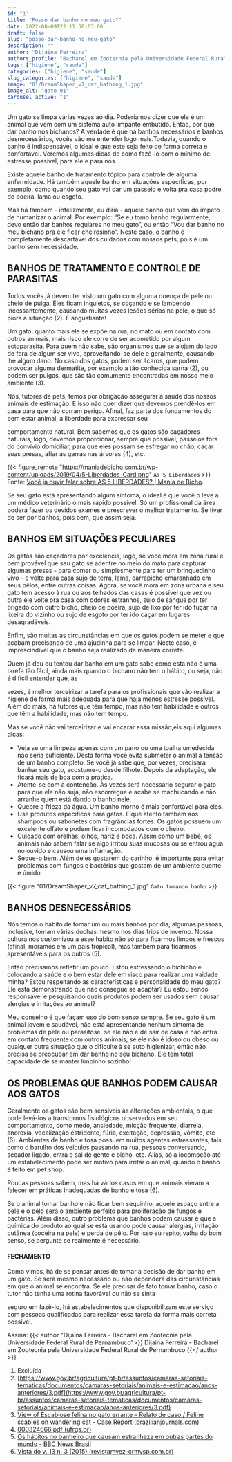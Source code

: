 ```yaml
---
id: "1"
title: "Posso dar banho no meu gato?"
date: 2022-08-09T22:11:50-03:00
draft: false
slug: "posso-dar-banho-no-meu-gato"
description: ""
author: "Dijaina Ferreira"
authors_profile: "Bacharel em Zootecnia pela Universidade Federal Rural de Pernambuco"
tags: ["higiene", "saude"]
categories: ["higiene", "saude"]
slug_categories: ["higiene", "saude"]
image: "01/DreamShaper_v7_cat_bathing_1.jpg"
image_alt: "gato 01"
carousel_active: "1"
---
```


Um gato se limpa várias vezes ao dia. Poderíamos dizer que ele é um animal que vem
com um sistema auto limpante embutido. Então, por que dar banho nos bichanos? A verdade
é que há banhos necessários e banhos desnecessários, vocês vão me entender logo
mais.Todavia, quando o banho é indispensável, o ideal é que este seja feito de forma correta e
confortável. Veremos algumas dicas de como fazê-lo com o mínimo de estresse possível,
para ele e para nós.  

Existe aquele banho de tratamento tópico para controle de alguma enfermidade. Há
também aquele banho em situações específicas, por exemplo, como quando seu gato vai dar
um passeio e volta pra casa podre de poeira, lama ou esgoto.  

Mas há também - infelizmente, eu diria - aquele banho que vem do ímpeto de
humanizar o animal. Por exemplo: “Se eu tomo banho regularmente, devo então dar banhos
regulares no meu gato”, ou então “Vou dar banho no meu bichano pra ele ficar cheirosinho”.
Neste caso, o banho é completamente descartável dos cuidados com nossos pets, pois é um
banho sem necessidade.

## BANHOS DE TRATAMENTO E CONTROLE DE PARASITAS

Todos vocês já devem ter visto um gato com alguma doença de pele ou cheio de
pulga. Eles ficam inquietos, se coçando e se lambendo incessantemente, causando muitas
vezes lesões sérias na pele, o que só piora a situação (2). É angustiante!

Um gato, quanto mais ele se expõe na rua, no mato ou em contato com outros
animais, mais risco ele corre de ser acometido por algum ectoparasita. Para quem não sabe,
são organismos que se alojam do lado de fora de algum ser vivo, aproveitando-se dele e
geralmente, causando-lhe algum dano. No caso dos gatos, podem ser ácaros, que podem
provocar alguma dermatite, por exemplo a tão conhecida sarna (2), ou podem ser pulgas, que
são tão comumente encontradas em nosso meio ambiente (3).

Nós, tutores de pets, temos por obrigação assegurar a saúde dos nossos animais de
estimação. E isso não quer dizer que devemos prendê-los em casa para que não corram
perigo. Afinal, faz parte dos fundamentos do bem estar animal, a liberdade para expressar seu

comportamento natural. Bem sabemos que os gatos são caçadores naturais, logo, devemos
proporcionar, sempre que possível, passeios fora do convívio domiciliar, para que eles
possam se esfregar no chão, caçar suas presas, afiar as garras nas árvores (4), etc.


{{< figure_remote  "https://maniadebicho.com.br/wp-content/uploads/2019/04/5-Liberdades-Card.png" `As 5 Liberdades` >}}
Fonte: [Você ja ouvir falar sobre AS 5 LIBERDADES? | Mania de Bicho](https://maniadebicho.com.br/bem-estar-animal/voce-ja-ouvir-falar-sobre-as-5-liberdades/).  

Se seu gato está apresentando algum sintoma, o ideal é que você o leve a um médico
veterinário o mais rápido possível. Só um profissional da área poderá fazer os devidos
exames e prescrever o melhor tratamento. Se tiver de ser por banhos, pois bem, que assim
seja.

## BANHOS EM SITUAÇÕES PECULIARES

Os gatos são caçadores por excelência, logo, se você mora em zona rural é bem
provável que seu gato se adentre no meio do mato para capturar algumas presas - para comer
ou simplesmente para ter um brinquedinho vivo - e volte para casa sujo de terra, lama,
carrapicho emaranhado em seus pêlos, entre outras coisas. Agora, se você mora em zona
urbana e seu gato tem acesso à rua ou aos telhados das casas é possível que vez ou outra ele
volte pra casa com odores estranhos, sujo de sangue por ter brigado com outro bicho, cheio
de poeira, sujo de lixo por ter ido fuçar na lixeira do vizinho ou sujo de esgoto por ter ido
caçar em lugares desagradáveis.

Enfim, são muitas as circunstâncias em que os gatos podem se meter e que acabam
precisando de uma ajudinha para se limpar. Neste caso, é imprescindível que o banho seja
realizado de maneira correta.

Quem já deu ou tentou dar banho em um gato sabe como esta não é uma tarefa tão
fácil, ainda mais quando o bichano não tem o hábito, ou seja, não é difícil entender que, às

vezes, é melhor terceirizar a tarefa para os profissionais que vão realizar a higiene de forma
mais adequada para que haja menos estresse possível. Além do mais, há tutores que têm
tempo, mas não tem habilidade e outros que têm a habilidade, mas não tem tempo.

Mas se você não vai terceirizar e vai encarar essa missão,eis aqui algumas dicas:
- Veja se uma limpeza apenas com um pano ou uma toalha umedecida não seria suficiente.
Desta forma você evita submeter o animal à tensão de um banho completo.
Se você já sabe que, por vezes, precisará banhar seu gato, acostume-o desde filhote. Depois
da adaptação, ele ficará mais de boa com a prática.
- Atente-se com a contenção. Às vezes será necessário segurar o gato para que ele não suja,
não escorregue e acabe se machucando e não arranhe quem está dando o banho nele.
- Quebre a frieza da água. Um banho morno é mais confortável para eles.
- Use produtos específicos para gatos. Fique atento também aos shampoos ou sabonetes com
fragrâncias fortes. Os gatos possuem um excelente olfato e podem ficar incomodados com o
cheiro.
- Cuidado com orelhas, olhos, nariz e boca. Assim como um bebê, os animais não sabem
falar se algo irritou suas mucosas ou se entrou água no ouvido e causou uma inflamação.
- Seque-o bem. Além deles gostarem do carinho, é importante para evitar problemas com
fungos e bactérias que gostam de um ambiente quente e úmido.

{{< figure  "01/DreamShaper_v7_cat_bathing_1.jpg" `Gato tomando banho` >}}

## BANHOS DESNECESSÁRIOS
Nós temos o hábito de tomar um ou mais banhos por dia, algumas pessoas, inclusive,
tomam várias duchas mesmo nos dias frios de inverno. Nossa cultura nos customizou a esse
hábito não só para ficarmos limpos e frescos (afinal, moramos em um país tropical), mas
também para ficarmos apresentáveis para os outros (5).

Então precisamos refletir um pouco. Estou estressando o bichinho e colocando a
saúde e o bem estar dele em risco para realizar uma vaidade minha? Estou respeitando as
características e personalidade do meu gato? Ele está demonstrando que não consegue se
adaptar? Eu estou sendo responsável e pesquisando quais produtos podem ser usados sem
causar alergias e irritações ao animal?  

Meu conselho é que façam uso do bom senso sempre. Se seu gato é um animal jovem
e saudável, não está apresentando nenhum sintoma de problemas de pele ou parasitose, se ele
não é de sair de casa e não entra em contato frequente com outros animais, se ele não é idoso
ou obeso ou qualquer outra situação que o dificulte à se auto higienizar, então não precisa se
preocupar em dar banho no seu bichano. Ele tem total capacidade de se manter limpinho
sozinho!

## OS PROBLEMAS QUE BANHOS PODEM CAUSAR AOS GATOS

Geralmente os gatos são bem sensíveis às alterações ambientais, o que pode levá-los a
transtornos fisiológicos observados em seu comportamento, como medo, ansiedade, micção
frequente, diarreia, anorexia, vocalização estridente, fúria, excitação, depressão, vômito, etc
(6). Ambientes de banho e tosa possuem muitos agentes estressantes, tais como o barulho dos
veículos passando na rua, pessoas conversando, secador ligado, entra e sai de gente e bicho,
etc. Aliás, só a locomoção até um estabelecimento pode ser motivo para irritar o animal,
quando o banho é feito em pet shop.  

Poucas pessoas sabem, mas há vários casos em que animais vieram a falecer em
práticas inadequadas de banho e tosa (6).  

Se o animal tomar banho e não ficar bem sequinho, aquele espaço entre a pele e o
pêlo será o ambiente perfeito para proliferação de fungos e bactérias. Além disso, outro
problema que banhos podem causar é que a química do produto ao qual se está usando pode
causar alergias, irritação cutânea (coceira na pele) e perda de pêlo. Por isso eu repito, valha
do bom senso, se pergunte se realmente é necessário.

#### FECHAMENTO

Como vimos, há de se pensar antes de tomar a decisão de dar banho em um gato. Se
será mesmo necessário ou não dependerá das circunstâncias em que o animal se encontra. Se
ele precisar de fato tomar banho, caso o tutor não tenha uma rotina favorável ou não se sinta

seguro em fazê-lo, há estabelecimentos que disponibilizam este serviço com pessoas
qualificadas para realizar essa tarefa da forma mais correta possível.

Assina:
{{< author "Dijaina Ferreira - Bacharel em Zootecnia pela Universidade Federal Rural de Pernambuco">}}
Dijaina Ferreira - Bacharel em Zootecnia pela Universidade Federal Rural de Pernambuco
{{</ author >}}


1. Excluída
2. [https://www.gov.br/agricultura/pt-br/assuntos/camaras-setoriais-tematicas/documentos/camaras-setoriais/animais-e-estimacao/anos-anteriores/3.pdf](https://www.gov.br/agricultura/pt-br/assuntos/camaras-setoriais-tematicas/documentos/camaras-setoriais/animais-e-estimacao/anos-anteriores/3.pdf)
3. [View of Escabiose felina no gato errante – Relato de caso / Feline scabies on
wandering cat - Case Report (brazilianjournals.com)](https://ojs.brazilianjournals.com.br/ojs/index.php/BRJD/article/view/5638/5096)
4.  [000324666.pdf (ufrgs.br)](https://www.lume.ufrgs.br/bitstream/handle/10183/79684/000324666.pdf?sequence=1)
5. [Os hábitos no banheiro que causam estranheza em outras partes do mundo - BBC
News Brasil](https://www.bbc.com/portuguese/vert-fut-50047885#:~:text=Mas%20o%20h%C3%A1bito%20est%C3%A1%20apenas%20parcialmente%20relacionado%20ao,ordenado%20com%20mais%20rigor%20do%20que%20no%20passado.)
6. [Vista do v. 13 n. 3 (2015) (revistamvez-crmvsp.com.br)](https://www.revistamvez-crmvsp.com.br/index.php/recmvz/issue/view/1784/12)